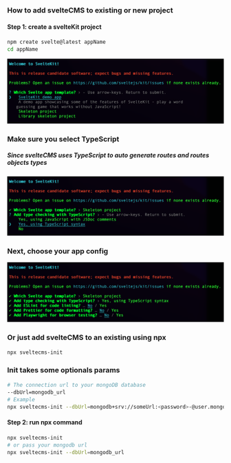 ### How to add svelteCMS to existing or new project
#### Step 1: create a svelteKit project
``` bash
npm create svelte@latest appName
cd appName
```
![create svelte kit](./package/images//step-1.png)
### Make sure you select TypeScript
##### Since svelteCMS uses TypeScript to auto generate routes and routes objects types
![create svelte kit](./package/images//step-2.png)
### Next, choose your app config
![create svelte kit](./package/images//step-3.png)
### Or just add svelteCMS to an existing using npx
``` bash
npx sveltecms-init
```
### Init takes some optionals params
``` bash
# The connection url to your mongoDB database
--dbUrl=mongodb_url
# Example
npx sveltecms-init --dbUrl=mongodb+srv://someUrl:<password>-@user.mongodb.net/
```
#### Step 2: run npx command
``` bash
npx sveltecms-init
# or pass your mongodb url
npx sveltecms-init --dbUrl=mongodb_url
```
